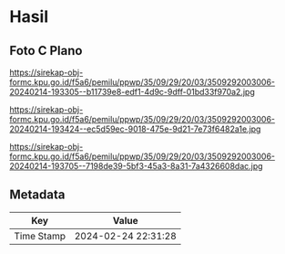 # Hasil

## Foto C Plano

https://sirekap-obj-formc.kpu.go.id/f5a6/pemilu/ppwp/35/09/29/20/03/3509292003006-20240214-193305--b11739e8-edf1-4d9c-9dff-01bd33f970a2.jpg

https://sirekap-obj-formc.kpu.go.id/f5a6/pemilu/ppwp/35/09/29/20/03/3509292003006-20240214-193424--ec5d59ec-9018-475e-9d21-7e73f6482a1e.jpg

https://sirekap-obj-formc.kpu.go.id/f5a6/pemilu/ppwp/35/09/29/20/03/3509292003006-20240214-193705--7198de39-5bf3-45a3-8a31-7a4326608dac.jpg


## Metadata

| Key        | Value               |
| ---------- | ------------------- |
| Time Stamp | 2024-02-24 22:31:28 |



